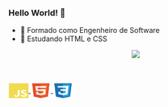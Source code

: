 ### Hello World! 👋

- 🔭 Formado como Engenheiro de Software
- 🌱 Estudando HTML e CSS

<div align="center">
  <a href="https://github.com/DouglasMunhoz">
  <img height="180em" src="https://github-readme-stats.vercel.app/api?username=DouglasMunhoz&show_icons=true&theme=dark&include_all_commits=true&count_private=true"/>
  
</div>

##

<div style="display: inline_block"><br>
  <img align="center" alt="Rafa-Js" height="30" width="40" src="https://raw.githubusercontent.com/devicons/devicon/master/icons/javascript/javascript-plain.svg">
  <img align="center" alt="Rafa-HTML" height="30" width="40" src="https://raw.githubusercontent.com/devicons/devicon/master/icons/html5/html5-original.svg">
  <img align="center" alt="Rafa-CSS" height="30" width="40" src="https://raw.githubusercontent.com/devicons/devicon/master/icons/css3/css3-original.svg">
</div>
